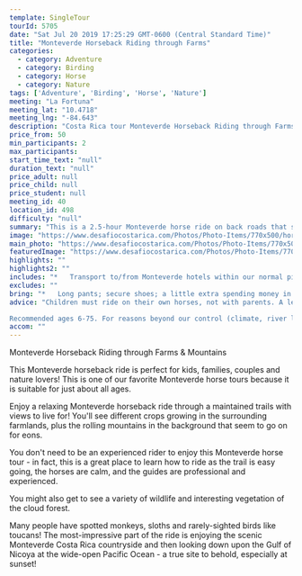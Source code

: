 ```yaml
---
template: SingleTour
tourId: 5705
date: "Sat Jul 20 2019 17:25:29 GMT-0600 (Central Standard Time)"
title: "Monteverde Horseback Riding through Farms"
categories: 
  - category: Adventure
  - category: Birding
  - category: Horse
  - category: Nature
tags: ['Adventure', 'Birding', 'Horse', 'Nature']
meeting: "La Fortuna"
meeting_lat: "10.4718"
meeting_lng: "-84.643"
description: "Costa Rica tour Monteverde Horseback Riding through Farms, id 5705"
price_from: 50
min_participants: 2
max_participants: 
start_time_text: "null"
duration_text: "null"
price_adult: null
price_child: null
price_student: null
meeting_id: 40
location_id: 498
difficulty: "null"
summary: "This is a 2.5-hour Monteverde horse ride on back roads that skirt the Monteverde Cloud Forest area. You’ll go horseback riding past coffee farms, sugar cane and banana plantations and stunning mountains in the background. Prepare to see amazing views of the Costa Rican countryside and the gorgeous Pacific Coast from way up high in Monteverde along the border of the Monteverde cloud forests!"
image: "https://www.desafiocostarica.com/Photos/Photo-Items/770x500/horseback-riding-with-mountain--farm-view-2.jpg"
main_photo: "https://www.desafiocostarica.com/Photos/Photo-Items/770x500/horseback-riding-with-mountain--farm-view-2.jpg"
featuredImage: "https://www.desafiocostarica.com/Photos/Photo-Items/770x500/horseback-riding-with-mountain--farm-view-2.jpg"
highlights: ""
highlights2: ""
includes: "*   Transport to/from Monteverde hotels within our normal pick-up zone; nice horses and horse guide; helmet"
excludes: ""
bring: "*   Long pants; secure shoes; a little extra spending money in case you want to stop for a coffee along the way; camera; binoculars; a big smile!"
advice: "Children must ride on their own horses, not with parents. A lead rope can be used on this Monteverde horse tour.Please let us know your riding abilities and weight so we can get you properly fitted for your horse and saddle for this Monteverde horseback riding tour.Have a look at our Adventure Waiver if you have questions about our Costa Rica adventure tour policies.

Recommended ages 6-75. For reasons beyond our control (climate, river levels, etc.), we may change to a more-suitable tour with an equal or similar adventure-appeal or offer other tour options so you don't miss out on a fun day in Costa Rica. We reserve the right to cancel a trip due to unfavorable conditions & will only run a tour according to our policies. Full refund is given if (on rare occasion) no tour is run. This adventure involves some inherent risk and physical exertion, so you must be in good physical conditions!"
accom: ""
---
```

Monteverde Horseback Riding through Farms & Mountains

This Monteverde horseback ride is perfect for kids, families, couples and nature lovers! This is one of our favorite Monteverde horse tours because it is suitable for just about all ages.

Enjoy a relaxing Monteverde horseback ride through a maintained trails with views to live for! You'll see different crops growing in the surrounding farmlands, plus the rolling mountains in the background that seem to go on for eons.

You don't need to be an experienced rider to enjoy this Monteverde horse tour - in fact, this is a great place to learn how to ride as the trail is easy going, the horses are calm, and the guides are professional and experienced.

You might also get to see a variety of wildlife and interesting vegetation of the cloud forest.

Many people have spotted monkeys, sloths and rarely-sighted birds like toucans! The most-impressive part of the ride is enjoying the scenic Monteverde Costa Rica countryside and then looking down upon the Gulf of Nicoya at the wide-open Pacific Ocean - a true site to behold, especially at sunset!
